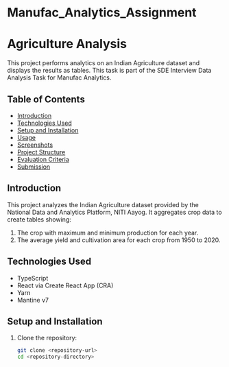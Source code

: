 # Manufac_Analytics_Assignment
# Agriculture Analysis

This project performs analytics on an Indian Agriculture dataset and displays the results as tables. This task is part of the SDE Interview Data Analysis Task for Manufac Analytics.

## Table of Contents
- [Introduction](#introduction)
- [Technologies Used](#technologies-used)
- [Setup and Installation](#setup-and-installation)
- [Usage](#usage)
- [Screenshots](#screenshots)
- [Project Structure](#project-structure)
- [Evaluation Criteria](#evaluation-criteria)
- [Submission](#submission)

## Introduction

This project analyzes the Indian Agriculture dataset provided by the National Data and Analytics Platform, NITI Aayog. It aggregates crop data to create tables showing:
1. The crop with maximum and minimum production for each year.
2. The average yield and cultivation area for each crop from 1950 to 2020.

## Technologies Used

- TypeScript
- React via Create React App (CRA)
- Yarn
- Mantine v7

## Setup and Installation

1. Clone the repository:
   ```bash
   git clone <repository-url>
   cd <repository-directory>
